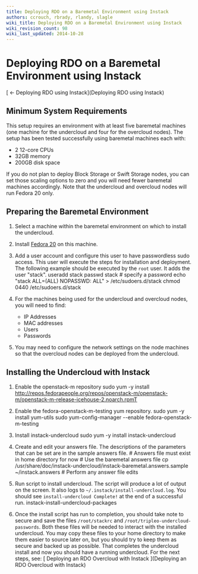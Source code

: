 ```yaml
---
title: Deploying RDO on a Baremetal Environment using Instack
authors: ccrouch, rbrady, rlandy, slagle
wiki_title: Deploying RDO on a Baremetal Environment using Instack
wiki_revision_count: 98
wiki_last_updated: 2014-10-28
---
```


# Deploying RDO on a Baremetal Environment using Instack

[ ← Deploying RDO using Instack](Deploying RDO using Instack)

## Minimum System Requirements

This setup requires an environment with at least five baremetal machines (one machine for the undercloud and four for the overcloud nodes). The setup has been tested successfully using baremetal machines each with:

*   2 12-core CPUs
*   32GB memory
*   200GB disk space

If you do not plan to deploy Block Storage or Swift Storage nodes, you can set those scaling options to zero and you will need fewer baremetal machines accordingly. Note that the undercloud and overcloud nodes will run Fedora 20 only.

## Preparing the Baremetal Environment

1.  Select a machine within the baremetal environment on which to install the undercloud.
2.  Install [Fedora 20](https://fedoraproject.org/en/get-fedora) on this machine.
3.  Add a user account and configure this user to have passwordless sudo access. This user will execute the steps for installation and deployment. The following example should be executed by the `root` user. It adds the user "stack".
        useradd stack
        passwd stack # specify a password
        echo "stack        ALL=(ALL)       NOPASSWD: ALL" > /etc/sudoers.d/stack
        chmod 0440 /etc/sudoers.d/stack

4.  For the machines being used for the undercloud and overcloud nodes, you will need to find:
    -   IP Addresses
    -   MAC addresses
    -   Users
    -   Passwords

5.  You may need to configure the network settings on the node machines so that the overcloud nodes can be deployed from the undercloud.

## Installing the Undercloud with Instack

1.  Enable the openstack-m repository
        sudo yum -y install http://repos.fedorapeople.org/repos/openstack-m/openstack-m/openstack-m-release-icehouse-2.noarch.rpmT

2.  Enable the fedora-openstack-m-testing yum repository.
        sudo yum -y install yum-utils
        sudo yum-config-manager --enable fedora-openstack-m-testing

3.  Install instack-undercloud
        sudo yum -y install instack-undercloud

4.  Create and edit your answers file. The descriptions of the parameters that can be set are in the sample answers file.
        # Answers file must exist in home directory for now
        # Use the baremetal answers file
        cp /usr/share/doc/instack-undercloud/instack-baremetal.answers.sample ~/instack.answers
        # Perform any answer file edits

5.  Run script to install undercloud. The script will produce a lot of output on the screen. It also logs to `~/.instack/install-undercloud.log`. You should see `install-undercloud Complete!` at the end of a successful run.
        instack-install-undercloud-packages

6.  Once the install script has run to completion, you should take note to secure and save the files `/root/stackrc` and `/root/tripleo-undercloud-passwords`. Both these files will be needed to interact with the installed undercloud. You may copy these files to your home directory to make them easier to source later on, but you should try to keep them as secure and backed up as possible.
    That completes the undercloud install and now you should have a running undercloud. For the next steps, see: [ Deploying an RDO Overcloud with Instack ](Deploying an RDO Overcloud with Instack)
